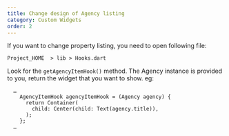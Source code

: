```yaml
---
title: Change design of Agency listing
category: Custom Widgets
order: 2
---
```


If you want to change property listing, you need to open following file:

`Project_HOME  > lib > Hooks.dart`

Look for the `getAgencyItemHook()` method. The Agency instance is provided to you, return the widget that you want to show. eg: 
```
  …
    AgencyItemHook agencyItemHook = (Agency agency) {
      return Container(
        child: Center(child: Text(agency.title)),
      );
    };
  …
```

